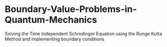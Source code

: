# Boundary-Value-Problems-in-Quantum-Mechanics
Solving the Time Independent Schrodinger Equation using the Runge Kutta Method and implementing boundary conditions
